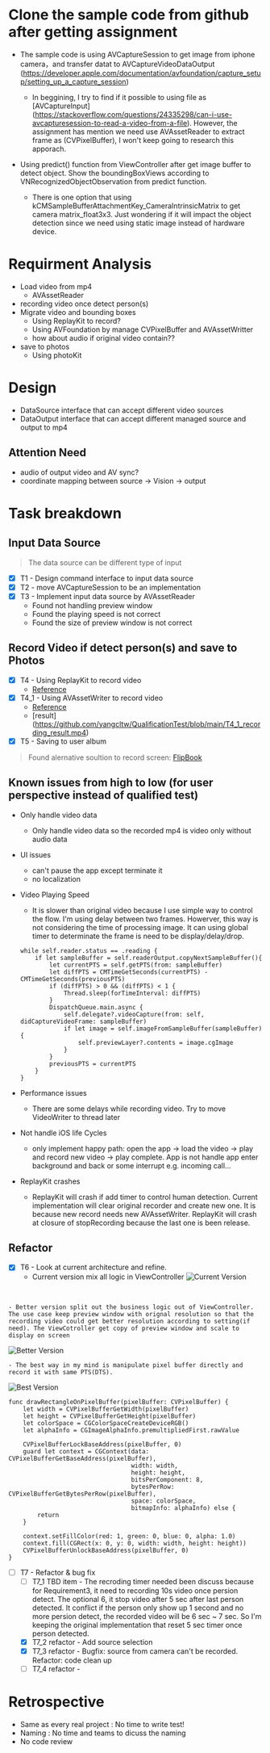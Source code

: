 
# Clone the sample code from github after getting assignment

- The sample code is using AVCaptureSession to get image from iphone camera，and transfer datat to  AVCaptureVideoDataOutput (https://developer.apple.com/documentation/avfoundation/capture_setup/setting_up_a_capture_session)
	- In beggining, I try to find if it possible to using file as [AVCaptureInput] (https://stackoverflow.com/questions/24335298/can-i-use-avcapturesession-to-read-a-video-from-a-file). However, the assignment has mention we need use AVAssetReader to extract frame as (CVPixelBuffer), I won't keep going to research this apporach. 

- Using predict() function from ViewController after get image buffer to detect object. Show the boundingBoxViews according to VNRecognizedObjectObservation from predict function. 
	- There is one option that using kCMSampleBufferAttachmentKey_CameraIntrinsicMatrix to get camera matrix_float3x3. Just wondering if it will impact the object detection since we need using static image instead of hardware device.


# Requirment Analysis
- Load video from mp4
	- AVAssetReader
- recording video once detect person(s)
- Migrate video and bounding boxes
	- Using ReplayKit to record?
	- Using	AVFoundation by manage CVPixelBuffer and AVAssetWritter
	- how about audio if original video contain??
- save to photos
	- Using photoKit


# Design 
- DataSource interface that can accept different video sources
- DataOutput interface that can accept different managed source and output to mp4

## Attention Need
- audio of output video and AV sync?
- coordinate mapping between source -> Vision -> output


# Task breakdown
## Input Data Source
> The data source can be different type of input

- [x] T1 - Design command interface to input data source
- [x] T2 - move AVCaptureSession to be an implementation
- [x] T3 - Implement input data source by AVAssetReader
	- Found not handling preview window
	- Found the playing speed is not correct
	- Found the size of preview window is not correct

## Record Video if detect person(s) and save to Photos
- [x] T4 - Using ReplayKit to record video
	- [Reference](https://github.com/appcoda/ReplayKitDemo/blob/master/ScreenRecord/ViewController.swift) 
- [x] T4_1 - Using AVAssetWriter to record video
	- [Reference](https://gist.github.com/kylehowells/31c40eea38209d751f4d4b02ba7dbf65) 
	- [result] (https://github.com/yangcltw/QualificationTest/blob/main/T4_1_recording_result.mp4)
- [x] T5 - Saving to user album

> Found alernative soultion to record screen: [FlipBook](https://github.com/bgayman/FlipBook/tree/master)

## Known issues from high to low (for user perspective instead of qualified test)

- Only handle video data
	- Only handle video data so the recorded mp4 is video only without audio data

- UI issues
	- can't pause the app except terminate it
	- no localization

- Video Playing Speed
	- It is slower than original video because I use simple way to control the flow. I'm using delay between two frames. Howerver, this way is not considering the time of processing image. It can using global timer to determinate the frame is need to be display/delay/drop.
	```
	while self.reader.status == .reading {
		if let sampleBuffer = self.readerOutput.copyNextSampleBuffer(){
			let currentPTS = self.getPTS(from: sampleBuffer)
			let diffPTS = CMTimeGetSeconds(currentPTS) - CMTimeGetSeconds(previousPTS)
			if (diffPTS) > 0 && (diffPTS) < 1 {
				Thread.sleep(forTimeInterval: diffPTS)
			}
			DispatchQueue.main.async {
				self.delegate?.videoCapture(from: self, didCaptureVideoFrame: sampleBuffer)
				if let image = self.imageFromSampleBuffer(sampleBuffer) {
					self.previewLayer?.contents = image.cgImage
				}
			}
			previousPTS = currentPTS
		}
	}
	```
- Performance issues
	- There are some delays while recording video. Try to move VideoWriter to thread later

- Not handle iOS life Cycles
	- only implement happy path: open the app -> load the video -> play and record new video -> play complete. App is not handle app enter background and back or some interrupt e.g. incoming call... 

- ReplayKit crashes
	- ReplayKit will crash if add timer to control human detection. Current implementation will clear original recorder and create new one. It is because new record needs new AVAssetWriter. ReplayKit will crash at closure of stopRecording because the last one is been release.

## Refactor
- [x] T6 - Look at current architecture and refine.
	- Current version mix all logic in ViewController
![Current Version](https://github.com/yangcltw/QualificationTest/blob/main/Current_Flow.png)
<br>

	- Better version split out the business logic out of ViewController. The use case keep preview window with orignal resolution so that the recording video could get better resolution according to setting(if need). The ViewCotroller get copy of preview window and scale to display on screen
![Better Version](https://github.com/yangcltw/QualificationTest/blob/main/Better_Flow.png)
<br>

	- The best way in my mind is manipulate pixel buffer directly and record it with same PTS(DTS). 
![Best Version](https://github.com/yangcltw/QualificationTest/blob/main/Best_Flow.png)
<br>

```
func drawRectangleOnPixelBuffer(pixelBuffer: CVPixelBuffer) {
    let width = CVPixelBufferGetWidth(pixelBuffer)
    let height = CVPixelBufferGetHeight(pixelBuffer)
    let colorSpace = CGColorSpaceCreateDeviceRGB()
    let alphaInfo = CGImageAlphaInfo.premultipliedFirst.rawValue

    CVPixelBufferLockBaseAddress(pixelBuffer, 0)
    guard let context = CGContext(data: CVPixelBufferGetBaseAddress(pixelBuffer),
                                  width: width,
                                  height: height,
                                  bitsPerComponent: 8,
                                  bytesPerRow: CVPixelBufferGetBytesPerRow(pixelBuffer),
                                  space: colorSpace,
                                  bitmapInfo: alphaInfo) else {
        return
    }

    context.setFillColor(red: 1, green: 0, blue: 0, alpha: 1.0)
    context.fill(CGRect(x: 0, y: 0, width: width, height: height))
    CVPixelBufferUnlockBaseAddress(pixelBuffer, 0)
}
```

- [ ] T7 - Refactor & bug fix
	- [ ] T7_1 TBD item - The recroding timer needed been discuss because for Requirement3, it need to recording 10s video once persion detect. The optional 6, it stop video after 5 sec after last person detected. It conflict if the person only show up 1 second and no more persion detect, the recorded video will be 6 sec ~ 7 sec. So I'm keeping the original implementation that reset 5 sec timer once person detected.
	- [x] T7_2 refactor - Add source selection
	- [x] T7_3 refactor - Bugfix: source from camera can't be recorded. Refactor: code clean up
	- [ ] T7_4 refactor - 

# Retrospective
- Same as every real project : No time to write test!
- Naming : No time and teams to dicuss the naming
- No code review


